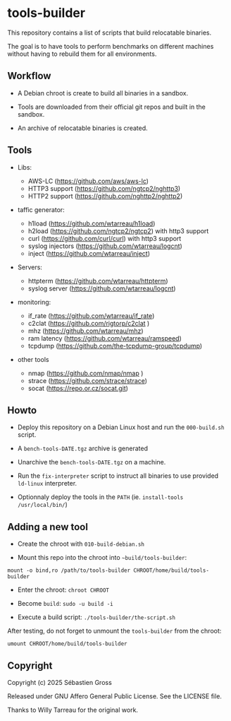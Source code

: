 # tools-builder

This repository contains a list of scripts that build relocatable
binaries.

The goal is to have tools to perform benchmarks on different machines
without having to rebuild them for all environments.


## Workflow

* A Debian chroot is create to build all binaries in a sandbox.

* Tools are downloaded from their official git repos and built in the
  sandbox.

* An archive of relocatable binaries is created.

## Tools

* Libs:

  * AWS-LC (https://github.com/aws/aws-lc)
  * HTTP3 support (https://github.com/ngtcp2/nghttp3)
  * HTTP2 support (https://github.com/nghttp2/nghttp2)

* taffic generator:

  * h1load (https://github.com/wtarreau/h1load)
  * h2load (https://github.com/ngtcp2/ngtcp2) with http3 support
  * curl (https://github.com/curl/curl) with http3 support
  * syslog injectors (https://github.com/wtarreau/logcnt)
  * inject (https://github.com/wtarreau/inject)

* Servers:

  * httpterm (https://github.com/wtarreau/httpterm)
  * syslog server (https://github.com/wtarreau/logcnt)


* monitoring:

  * if_rate (https://github.com/wtarreau/if_rate)
  * c2clat (https://github.com/rigtorp/c2clat )
  * mhz (https://github.com/wtarreau/mhz)
  * ram latency (https://github.com/wtarreau/ramspeed)
  * tcpdump (https://github.com/the-tcpdump-group/tcpdump)

* other tools

  * nmap (https://github.com/nmap/nmap )
  * strace (https://github.com/strace/strace)
  * socat (https://repo.or.cz/socat.git)

## Howto

* Deploy this repository on a Debian Linux host and run the
  `000-build.sh` script.

* A `bench-tools-DATE.tgz` archive is generated

* Unarchive the `bench-tools-DATE.tgz` on a machine.

* Run the `fix-interpreter` script to instruct all binaries to use
  provided `ld-linux` interpreter.

* Optionnaly deploy the tools in the `PATH` (ie. `install-tools
  /usr/local/bin/`)


## Adding a new tool


* Create the chroot with `010-build-debian.sh`

* Mount this repo into the chroot into `~build/tools-builder`:

```
mount -o bind,ro /path/to/tools-builder CHROOT/home/build/tools-builder
```

* Enter the chroot: `chroot CHROOT`

* Become `build`: `sudo -u build -i`

* Execute a build script: `./tools-builder/the-script.sh`

After testing, do not forget to unmount the `tools-builder` from the
chroot:

```
umount CHROOT/home/build/tools-builder
```


## Copyright

Copyright (c) 2025 Sébastien Gross

Released under GNU Affero General Public License. See the LICENSE file.

Thanks to Willy Tarreau for the original work.
